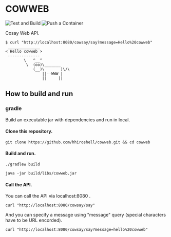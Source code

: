 COWWEB
======
![Test and Build](https://github.com/hhiroshell/cowweb/workflows/Test%20and%20Build/badge.svg)
![Push a Container](https://github.com/hhiroshell/cowweb/workflows/Push%20a%20Container/badge.svg)

Cosay Web API.

```
$ curl "http://localhost:8080/cowsay/say?message=Hello%20cowweb"
 ______________
< Hello cowweb >
 --------------
        \   ^__^
         \  (oo)\_______
            (__)\       )\/\
                ||--WWW |
                ||     ||
```

How to build and run
--------------------

### gradle
Build an executable jar with dependencies and run in local.

#### Clone this repository.

```
git clone https://github.com/hhiroshell/cowweb.git && cd cowweb
```

#### Build and run.

```
./gradlew build
```
```
java -jar build/libs/cowweb.jar
```

#### Call the API.
You can call the API via localhost:8080 .

```
curl "http://localhost:8080/cowsay/say"
```

And you can specify a message using "message" query (special characters have to be URL encorded).

```
curl "http://localhost:8080/cowsay/say?message=hello%20cowweb"
```
